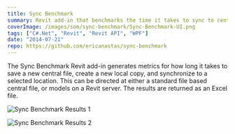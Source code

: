 ```yaml
---
title: Sync Benchmark
summary: Revit add-in that benchmarks the time it takes to sync to central
coverImage: /images/som/sync-benchmark/Sync-Benchmark-UI.png
tags: ["C#.Net", "Revit", "Revit API", "WPF"]
date: "2014-07-21"
repo: https://github.com/ericanastas/sync-benchmark
---
```


The Sync Benchmark Revit add-in generates metrics for how long it takes to save a new central file, create a new local copy, and synchronize to a selected location. This can be directed at either a standard file based central file, or models on a Revit server. The results are returned as an Excel file.

![Sync Benchmark Results 1](/images/som/sync-benchmark/Sync-Benchmark-Results-1.png)

![Sync Benchmark Results 2](/images/som/sync-benchmark/Sync-Benchmark-Results-2.png)
